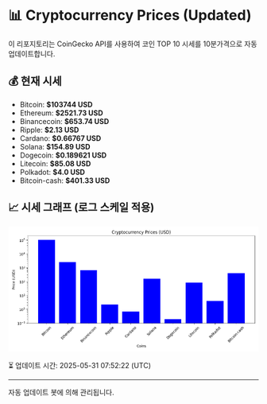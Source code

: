 
# 📊 Cryptocurrency Prices (Updated)

이 리포지토리는 CoinGecko API를 사용하여 코인 TOP 10 시세를 10분가격으로 자동 업데이트합니다.

## 💰 현재 시세
- Bitcoin: **$103744 USD**
- Ethereum: **$2521.73 USD**
- Binancecoin: **$653.74 USD**
- Ripple: **$2.13 USD**
- Cardano: **$0.66767 USD**
- Solana: **$154.89 USD**
- Dogecoin: **$0.189621 USD**
- Litecoin: **$85.08 USD**
- Polkadot: **$4.0 USD**
- Bitcoin-cash: **$401.33 USD**

## 📈 시세 그래프 (로그 스케일 적용)
![Crypto Prices](crypto_prices.png)

⏳ 업데이트 시간: 2025-05-31 07:52:22 (UTC)

---
자동 업데이트 봇에 의해 관리됩니다.
